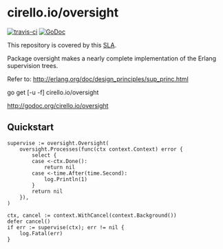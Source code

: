 # cirello.io/oversight

[![travis-ci](https://api.travis-ci.org/ucirello/oversight.svg?branch=master)](https://travis-ci.org/ucirello/oversight)
[![GoDoc](https://godoc.org/cirello.io/oversight?status.svg)](https://godoc.org/cirello.io/oversight)

This repository is covered by this [SLA](https://github.com/ucirello/public/blob/master/SLA.md).

Package oversight makes a nearly complete implementation of the Erlang
supervision trees.

Refer to: http://erlang.org/doc/design_principles/sup_princ.html

go get [-u -f] cirello.io/oversight

http://godoc.org/cirello.io/oversight


## Quickstart
```
supervise := oversight.Oversight(
	oversight.Processes(func(ctx context.Context) error {
		select {
		case <-ctx.Done():
			return nil
		case <-time.After(time.Second):
			log.Println(1)
		}
		return nil
	}),
)

ctx, cancel := context.WithCancel(context.Background())
defer cancel()
if err := supervise(ctx); err != nil {
	log.Fatal(err)
}
```